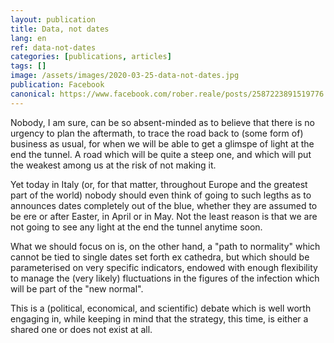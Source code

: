 ```yaml
---
layout: publication
title: Data, not dates
lang: en
ref: data-not-dates
categories: [publications, articles]
tags: []
image: /assets/images/2020-03-25-data-not-dates.jpg
publication: Facebook
canonical: https://www.facebook.com/rober.reale/posts/2587223891519776
---
```


Nobody, I am sure, can be so absent-minded as to believe that there is no urgency to plan the aftermath, to trace the road back to (some form of) business as usual, for when we will be able to get a glimspe of light at the end the tunnel. A road which will be quite a steep one, and which will put the weakest among us at the risk of not making it.

Yet today in Italy (or, for that matter, throughout Europe and the greatest part of the world) nobody should even think of going to such legths as to announces dates completely out of the blue, whether they are assumed to be ere or after Easter, in April or in May. Not the least reason is that we are not going to see any light at the end the tunnel anytime soon.

What we should focus on is, on the other hand, a "path to normality" which cannot be tied to single dates set forth ex cathedra, but which should be parameterised on very specific indicators, endowed with enough flexibility to manage the (very likely) fluctuations in the figures of the infection which will be part of the "new normal".

This is a (political, economical, and scientific) debate which is well worth engaging in, while keeping in mind that the strategy, this time, is either a shared one or does not exist at all.
